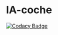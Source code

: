# IA-coche
[![Codacy Badge](https://app.codacy.com/project/badge/Grade/3bafd734ff834f17963c5bf48f987e34)](https://www.codacy.com?utm_source=github.com&amp;utm_medium=referral&amp;utm_content=GGCristo/IA-coche&amp;utm_campaign=Badge_Grade)
